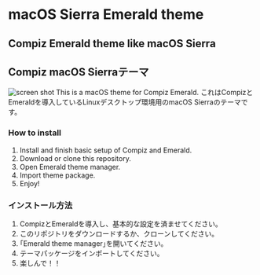 # macOS Sierra Emerald theme
## Compiz Emerald theme like macOS Sierra
## Compiz macOS Sierraテーマ

![screen shot](https://user-images.githubusercontent.com/20021695/36060727-9c1ad6f6-0e92-11e8-8507-03c816741493.png "screen shot")
This is a macOS theme for Compiz Emerald.
これはCompizとEmeraldを導入しているLinuxデスクトップ環境用のmacOS Sierraのテーマです。

### How to install

1. Install and finish basic setup of Compiz and Emerald.
2. Download or clone this repository.
3. Open Emerald theme manager.
4. Import theme package.
5. Enjoy!

### インストール方法

1. CompizとEmeraldを導入し、基本的な設定を済ませてください。
2. このリポジトリをダウンロードするか、クローンしてください。
3. ｢Emerald theme manager｣を開いてください。
4. テーマパッケージをインポートしてください。
5. 楽しんで！！